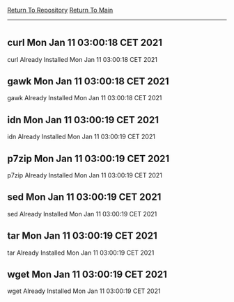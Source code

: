 [Return To Repository](https://github.com/bast69/piholeparser/)
[Return To Main](https://github.com/bast69/piholeparser/blob/master/RecentRunLogs/Mainlog.md)
____________________________________
# 
## curl Mon Jan 11 03:00:18 CET 2021
curl Already Installed Mon Jan 11 03:00:18 CET 2021
## gawk Mon Jan 11 03:00:18 CET 2021
gawk Already Installed Mon Jan 11 03:00:18 CET 2021
## idn Mon Jan 11 03:00:19 CET 2021
idn Already Installed Mon Jan 11 03:00:19 CET 2021
## p7zip Mon Jan 11 03:00:19 CET 2021
p7zip Already Installed Mon Jan 11 03:00:19 CET 2021
## sed Mon Jan 11 03:00:19 CET 2021
sed Already Installed Mon Jan 11 03:00:19 CET 2021
## tar Mon Jan 11 03:00:19 CET 2021
tar Already Installed Mon Jan 11 03:00:19 CET 2021
## wget Mon Jan 11 03:00:19 CET 2021
wget Already Installed Mon Jan 11 03:00:19 CET 2021
